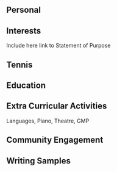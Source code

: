 ## Personal
## Interests
Include here link to Statement of Purpose
## Tennis
## Education
## Extra Curricular Activities
Languages, Piano, Theatre, GMP
## Community Engagement
## Writing Samples
